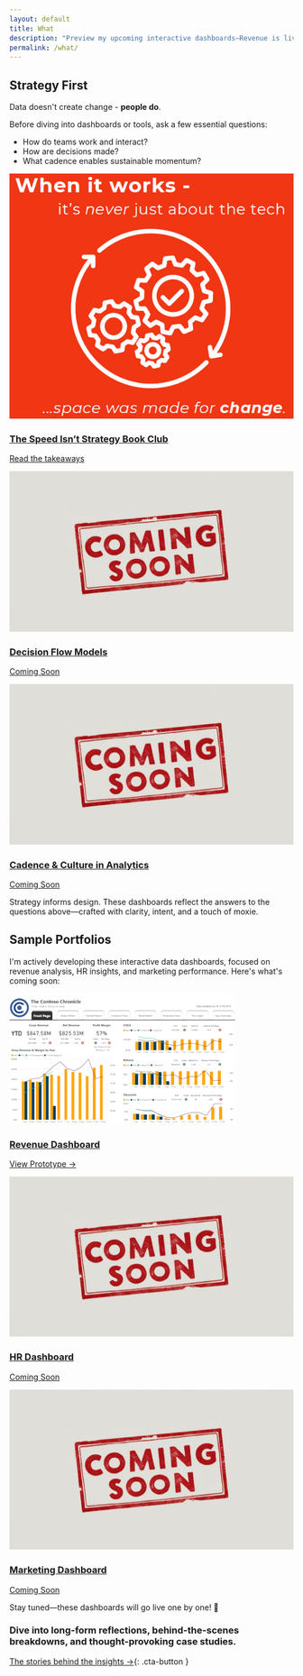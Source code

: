```yaml
---
layout: default
title: What
description: "Preview my upcoming interactive dashboards—Revenue is live in preview, with HR and Marketing dashboards coming soon!"
permalink: /what/
---
```


## Strategy First
Data doesn't create change - **people do**.  

Before diving into dashboards or tools, ask a few essential questions: 
- How do teams work and interact?
- How are decisions made?
- What cadence enables sustainable momentum?

<div class="portfolio-grid">

  <!-- The Speed Isn’t Strategy Book Club -->
  <div class="card">
    <a href="/thoughts/strategy-book-club/" aria-label="Explore The Speed Isn’t Strategy Book Club deck ">
      <img src="/assets/images/whenitworks.png"
           alt="Book Club thumbnail"
           class="card-thumb" />
      <h3>The Speed Isn’t Strategy Book Club</h3>
      <p>Read the takeaways</p>
    </a>
  </div>
  
  <!-- placeholder 1 -->
  <div class="card">
    <a href="" aria-label="placeholder">
            <img src="/assets/images/placeholder.jpg"
           alt="Placeholder for upcoming Human Resources dashboard"
           class="card-thumb" />
      <h3>Decision Flow Models</h3>
      <p>Coming Soon</p>
    </a>
  </div>
  
  <!-- placeholder 2 -->
  <div class="card">
    <a href="" aria-label="placeholder">
            <img src="/assets/images/placeholder.jpg"
           alt="Placeholder for upcoming Human Resources dashboard"
           class="card-thumb" />
      <h3>Cadence & Culture in Analytics</h3>
      <p>Coming Soon</p>
    </a>
  </div>
</div>
Strategy informs design. These dashboards reflect the answers to the questions above—crafted with clarity, intent, and a touch of moxie.

## Sample Portfolios

I'm actively developing these interactive data dashboards, focused on revenue analysis, HR insights, and marketing performance. Here's what's coming soon:

<div class="portfolio-grid">

  <!-- Revenue Dashboard Preview -->
  <div class="card">
    <a href="/dashboards/revenue-dashboard" aria-label="Explore Revenue Dashboard details">
      <img src="/assets/images/revenue-dashboard-thumb.png"
           alt="Revenue Dashboard thumbnail"
           class="card-thumb" />
      <h3>Revenue Dashboard</h3>
      <p>View Prototype →</p>
    </a>
  </div>

  <!-- HR Dashboard Placeholder -->
  <div class="card placeholder">
    <a href="/dashboards/hr-dashboard" aria-label="Explore HR Dashboard details">
      <img src="/assets/images/placeholder.jpg"
           alt="Placeholder for upcoming Human Resources dashboard"
           class="card-thumb" />
      <h3>HR Dashboard</h3>
      <p>Coming Soon</p>
    </a>
  </div>

  <!-- Marketing Dashboard Placeholder -->
  <div class="card placeholder">
    <a href="/dashboards/marketing-dashboard" aria-label="Explore Marketing Dashboard details">
      <img src="/assets/images/placeholder.jpg"
             alt="Placeholder for upcoming Marketing dashboard"
             class="card-thumb" />
      <h3>Marketing Dashboard</h3>
      <p>Coming Soon</p>
    </a>
  </div>

</div>

<p>Stay tuned—these dashboards will go live one by one! 🚀</p>

### Dive into long-form reflections, behind-the-scenes breakdowns, and thought-provoking case studies.

[The stories behind the insights →](/why/){: .cta-button }
